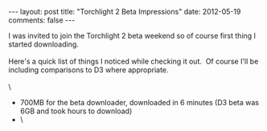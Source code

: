 --- layout: post title: "Torchlight 2 Beta Impressions" date: 2012-05-19
comments: false ---

I was invited to join the Torchlight 2 beta weekend so of course first
thing I started downloading.\
\
Here's a quick list of things I noticed while checking it out.  Of
course I'll be including comparisons to D3 where appropriate.\
\
\

-   700MB for the beta downloader, downloaded in 6 minutes (D3 beta was
    6GB and took hours to download)
-   \


